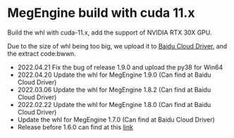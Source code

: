 # MegEngine build with cuda 11.x

Build the whl with cuda-11.x, add the support of NVIDIA RTX 30X GPU.

Due to the size of whl being too big, we upload it to [Baidu Cloud Driver](https://pan.baidu.com/s/1qHkv9slHvVSNvSfbjkXgWg), and the extract code:bwwn.

+ 2022.04.21 Fix the bug of release 1.9.0 and upload the py38 for Win64
+ 2022.04.20 Update the whl for MegEngine 1.9.0 (Can find at Baidu Cloud Driver) 
+ 2022.03.06 Update the whl for MegEngine 1.8.2 (Can find at Baidu Cloud Driver)
+ 2022.02.22 Update the whl for MegEngine 1.8.0 (Can find at Baidu Cloud Driver)
+ Update the whl for MegEngine 1.7.0 (Can find at Baidu Cloud Driver)
+ Release before 1.6.0 can find at this [link](https://github.com/Qsingle/MegEngine_CU11/releases)

